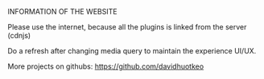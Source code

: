 INFORMATION OF THE WEBSITE

Please use the internet, because all the plugins is linked from the server (cdnjs)

Do a refresh after changing media query to maintain the experience UI/UX.

More projects on githubs:
    https://github.com/davidhuotkeo